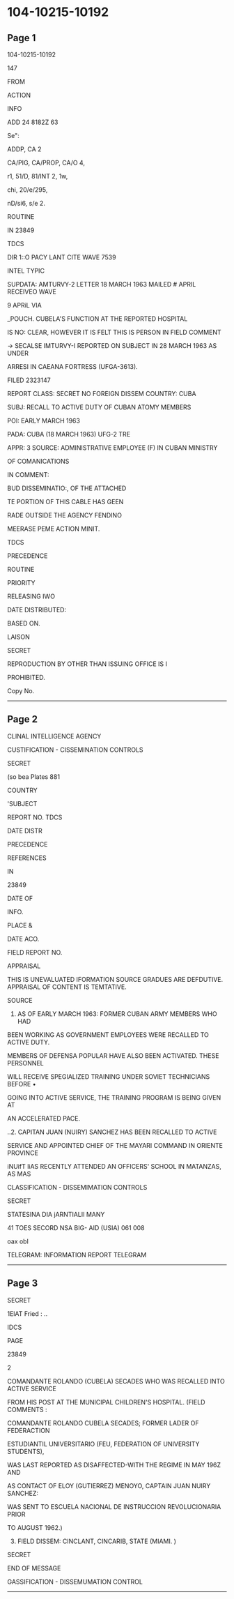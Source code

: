 # 104-10215-10192

## Page 1

104-10215-10192

147

FROM

ACTION

INFO

ADD 24 8182Z 63

Se":

ADDP, CA 2

CA/PIG, CA/PROP, CA/O 4,

r1, 51/D, 81/INT 2, 1w,

chi, 20/e/295,

nD/si6, s/e 2.

ROUTINE

IN 23849

TDCS

DIR 1::O PACY LANT CITE WAVE 7539

INTEL TYPIC

SUPDATA: AMTURVY-2 LETTER 18 MARCH 1963 MAILED # APRIL RECEIVEO WAVE

9 APRiL VIA

_POUCH. CUBELA'S FUNCTION AT THE REPORTED HOSPITAL

IS NO: CLEAR, HOWEVER IT IS FELT THIS IS PERSON IN FIELD COMMENT

→ SECALSE IMTURVY-I REPORTED ON SUBJECT IN 28 MARCH 1963 AS UNDER

ARRESI IN CAEANA FORTRESS (UFGA-3613).

FILED 2323147

REPORT CLASS: SECRET NO FOREIGN DISSEM COUNTRY: CUBA

SUBJ: RECALL TO ACTIVE DUTY OF CUBAN ATOMY MEMBERS

POI: EARLY MARCH 1963

PADA: CUBA (18 MARCH 1963) UFG-2 TRE

APPR: 3 SOURCE: ADMINISTRATIVE EMPLOYEE (F) IN CUBAN MINISTRY

OF COMANICATIONS

IN COMMENT:

BUD DISSEMINATIO:, OF THE ATTACHED

TE PORTION OF THIS CABLE HAS GEEN

RADE OUTSIDE THE AGENCY FENDINO

MEERASE PEME ACTION MINIT.

TDCS

PRECEDENCE

ROUTINE

PRIORITY

RELEASING IWO

DATE DISTRIBUTED:

BASED ON.

LAISON

SECRET

REPRODUCTION BY OTHER THAN ISSUING OFFICE IS I

PROHIBITED.

Copy No.

---

## Page 2

CLINAL INTELLIGENCE AGENCY

CUSTIFICATION - CISSEMINATION CONTROLS

SECRET

(so bea Plates 881

COUNTRY

'SUBJECT

REPORT NO. TDCS

DATE DISTR

PRECEDENCE

REFERENCES

IN

23849

DATE OF

INFO.

PLACE &

DATE ACO.

FIELD REPORT NO.

APPRAISAL

THIS IS UNEVALUATED IFORMATION SOURCE GRADUES ARE DEFDUTIVE. APPRAISAL OF CONTENT IS TEMTATIVE.

SOURCE

1. AS OF EARLY MARCH 1963: FORMER CUBAN ARMY MEMBERS WHO HAD

BEEN WORKING AS GOVERNMENT EMPLOYEES WERE RECALLED TO ACTIVE DUTY.

MEMBERS OF DEFENSA POPULAR HAVE ALSO BEEN ACTIVATED. THESE PERSONNEL

WILL RECEIVE SPEGIALIZED TRAINING UNDER SOVIET TECHNICIANS BEFORE •

GOING INTO ACTIVE SERVICE, THE TRAINING PROGRAM IS BEING GIVEN AT

AN ACCELERATED PACE.

..2. CAPITAN JUAN (NUIRY) SANCHEZ HAS BEEN RECALLED TO ACTIVE

SERVICE AND APPOINTED CHIEF OF THE MAYARI COMMAND IN ORIENTE PROVINCE

iNUifT liAS RECENTLY ATTENDED AN OFFICERS' SCHOOL IN MATANZAS, AS MAS

CLASSIFICATION - DISSEMIMATION CONTROLS

SECRET

STATESINA DIA jARNTIALII MANY

41 TOES SECORD NSA BIG- AID (USIA) 061 008

oax obl

TELEGRAM: INFORMATION REPORT TELEGRAM

---

## Page 3

SECRET

1ElAT Fried : ..

IDCS

PAGE

23849

2

COMANDANTE ROLANDO (CUBELA) SECADES WHO WAS RECALLED INTO ACTIVE SERVICE

FROM HIS POST AT THE MUNICIPAL CHILDREN'S HOSPITAL. (FIELD COMMENTS :

COMANDANTE ROLANDO CUBELA SECADES; FORMER LADER OF FEDERACTION

ESTUDIANTIL UNIVERSITARIO (FEU, FEDERATION OF UNIVERSITY STUDENTS),

WAS LAST REPORTED AS DISAFFECTED-WITH THE REGIME IN MAY 196Z AND

AS CONTACT OF ELOY (GUTIERREZ) MENOYO, CAPTAIN JUAN NUIRY SANCHEZ:

WAS SENT TO ESCUELA NACIONAL DE INSTRUCCION REVOLUCIONARIA PRIOR

TO AUGUST 1962.)

3. FIELD DISSEM: CINCLANT, CINCARIB, STATE (MIAMI. )

SECRET

END OF MESSAGE

GASSIFICATION - DISSEMUMATION CONTROL

---

